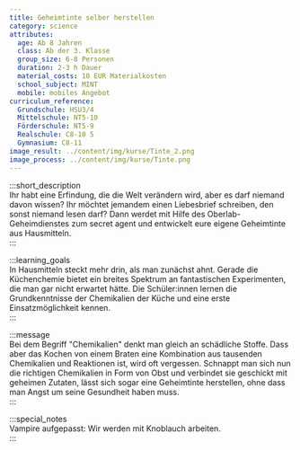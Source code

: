 ```yaml
---
title: Geheimtinte selber herstellen
category: science
attributes:
  age: Ab 8 Jahren
  class: Ab der 3. Klasse
  group_size: 6-8 Personen
  duration: 2-3 h Dauer
  material_costs: 10 EUR Materialkosten
  school_subject: MINT
  mobile: mobiles Angebot
curriculum_reference:
  Grundschule: HSU3/4  
  Mittelschule: NT5-10
  Förderschule: NT5-9   
  Realschule: C8-10 5
  Gymnasium: C8-11
image_result: ../content/img/kurse/Tinte_2.png
image_process: ../content/img/kurse/Tinte.png
---
```

:::short_description  
Ihr habt eine Erfindung, die die Welt verändern wird, aber es darf niemand davon wissen? Ihr möchtet jemandem einen Liebesbrief schreiben, den sonst niemand lesen darf? Dann werdet mit Hilfe des Oberlab-Geheimdienstes zum secret agent und entwickelt eure eigene Geheimtinte aus Hausmitteln.          
:::

:::learning_goals  
In Hausmitteln steckt mehr drin, als man zunächst ahnt. Gerade die Küchenchemie bietet ein breites Spektrum an fantastischen Experimenten, die man gar nicht erwartet hätte. Die Schüler:innen lernen die Grundkenntnisse der Chemikalien der Küche und eine erste Einsatzmöglichkeit kennen.  
:::

:::message  
Bei dem Begriff "Chemikalien" denkt man gleich an schädliche Stoffe. Dass aber das Kochen von einem Braten eine Kombination aus tausenden Chemikalien und Reaktionen ist, wird oft vergessen. Schnappt man sich nun die richtigen Chemikalien in Form von Obst und verbindet sie geschickt mit geheimen Zutaten, lässt sich sogar eine Geheimtinte herstellen, ohne dass man Angst um seine Gesundheit haben muss.     
:::  

:::special_notes  
Vampire aufgepasst: Wir werden mit Knoblauch arbeiten.     
:::
